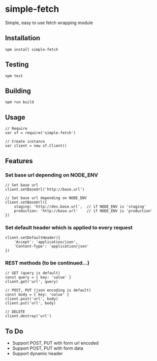 # simple-fetch
Simple, easy to use fetch wrapping module

## Installation
```
npm install simple-fetch
```

## Testing
```
npm test
```

## Building
```
npm run build
```

## Usage
```
// Require
var sf = require('simple-fetch')

// Create instance
var client = new sf.Client()
```

## Features

### Set base url depending on NODE_ENV
```
// Set base url
client.setBaseUrl('http://base.url')

// Set base url depending on NODE_ENV
client.setBaseUrl({
    staging: 'http://dev.base.url',  // if NODE_ENV is 'staging'
    production: 'http://base.url'    // if NODE_ENV is 'production'
})
```

### Set default header which is applied to every request
```
client.setDefaultHeader({
    'Accept': 'application/json',
    'Content-Type': 'application/json'
})
```

### REST methods (to be continued...)
```
// GET (query is default)
const query = { key: 'value' }
client.get('url', query)

// POST, PUT (json encoding is default)
const body = { key: 'value' }
client.post('url', body)
client.put('url', body)

// DELETE
client.destroy('url')
```

## To Do

- Support POST, PUT with form url encoded
- Support POST, PUT with form data
- Support dynamic header

